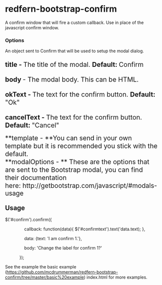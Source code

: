 # redfern-bootstrap-confirm

A confirm window that will fire a custom callback. Use in place of the javascript confirm window.

### Options

An object sent to Confirm that will be used to setup the modal dialog.

### <span style="font-size: 16pt; text-indent: 2em;">title - <span style="font-weight: normal;">The title of the modal. </span>Default: <span style="font-weight: normal;">Confirm</span></span>

### <span style="font-size: 16pt; text-indent: 2em;">body <span style="font-weight: normal;">- The modal body. This can be HTML.</span></span>

### <span style="font-size: 16pt; text-indent: 2em;">okText - <span style="font-weight: normal;">The text for the confirm button. </span>Default:<span style="font-weight: normal;"> "Ok"</span></span>
<div>

### <span style="font-size: 16pt; text-indent: 2em;">cancelText -&nbsp;<span style="font-weight: normal;">The text for the confirm button. </span>Default: <span style="font-weight: normal;">"Cancel"</span></span>
</div><div><span style="font-size: 16pt; text-indent: 2em;">**template - **You can send in your own template but it is recommended you stick with the default.</span></div><div><span style="font-size: 16pt; text-indent: 2em;">**modalOptions - **&nbsp;These are the options that are sent to the Bootstrap modal, you can find their documentation here:&nbsp;</span><span style="font-size: 21px;">http://getbootstrap.com/javascript/#modals-usage</span></div><div><span style="font-size: 21px;">
</span></div>

### <span style="font-size: 21px;">Usage</span>

$('#confirm').confirm({

&nbsp; &nbsp; &nbsp; &nbsp; &nbsp; &nbsp; &nbsp; &nbsp; callback: function(data){ $('#confirmtext').text('data.text); },

&nbsp; &nbsp; &nbsp; &nbsp; &nbsp; &nbsp; &nbsp; &nbsp; data: {text: 'I am confirm 1.'},

&nbsp; &nbsp; &nbsp; &nbsp; &nbsp; &nbsp; &nbsp; &nbsp; body: 'Change the label for confirm 1?'

&nbsp; &nbsp; &nbsp; &nbsp; &nbsp; &nbsp; });

See the example the basic example (https://github.com/mcdrummerman/redfern-bootstrap-confirm/tree/master/basic%20example) index.html for more examples.
<div>
</div>